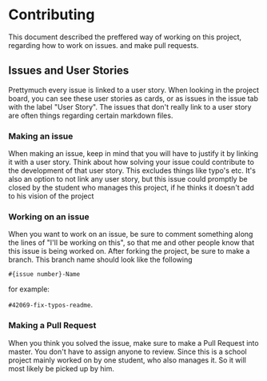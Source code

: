 # Contributing
This document described the preffered way of working on this project, regarding how to work on issues. and make pull requests.

## Issues and User Stories
Prettymuch every issue is linked to a user story. When looking in the project board, you can see these user stories as cards, or as issues in the issue tab with the label "User Story".
The issues that don't really link to a user story are often things regarding certain markdown files.

### Making an issue
When making an issue, keep in mind that you will have to justify it by linking it with a user story. Think about how solving your issue could contribute to the development of that user story.
This excludes things like typo's etc. It's also an option to not link any user story, but this issue could promptly be closed by the student who manages this project, if he thinks it doesn't add to his vision of the project

### Working on an issue
When you want to work on an issue, be sure to comment something along the lines of "I'll be working on this", so that me and other people know that this issue is being worked on.
After forking the project, be sure to make a branch. This branch name should look like the following

```#{issue number}-Name```

for example:

```#42069-fix-typos-readme```. 

### Making a Pull Request
When you think you solved the issue, make sure to make a Pull Request into master. You don't have to assign anyone to review. Since this is a school project mainly worked on by one student, who also manages it. So it will most likely be picked up by him.
